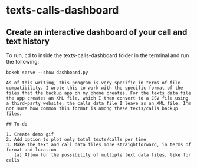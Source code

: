 # texts-calls-dashboard

## Create an interactive dashboard of your call and text history

To run, cd to inside the texts-calls-dashboard folder in the terminal and run the following:

```shell
bokeh serve --show dashboard.py

As of this writing, this program is very specific in terms of file compatibility. I wrote this to work with the specific format of the files that the backup app on my phone creates. For the texts data file the app creates an XML file, which I then convert to a CSV file using a third-party website; the calls data file I leave as an XML file. I'm not sure how common this format is among these texts/calls backup files.

## To-do

1. Create demo gif
2. Add option to plot only total texts/calls per time
3. Make the text and call data files more straightforward, in terms of format and location
   (a) Allow for the possibility of multiple text data files, like for calls
```
